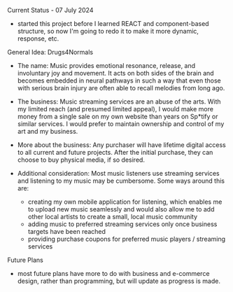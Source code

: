 Current Status - 07 July 2024
- started this project before I learned REACT and component-based structure, so now I'm going to redo it to make it more dynamic, response, etc.

General Idea: Drugs4Normals
- The name: Music provides emotional resonance, release, and involuntary joy and movement. It acts on both sides of the brain and becomes embedded in neural pathways in such a way that even those with serious brain injury are often able to recall melodies from long ago.

- The business: Music streaming services are an abuse of the arts. With my limited reach (and presumed limited appeal), I would make more money from a single sale on my own website than years on Sp*tify or similar services. I would prefer to maintain ownership and control of my art and my business.

- More about the business: Any purchaser will have lifetime digital access to all current and future projects. After the initial purchase, they can choose to buy physical media, if so desired.

- Additional consideration: Most music listeners use streaming services and listening to my music may be cumbersome. Some ways around this are:
    - creating my own mobile application for listening, which enables me to upload new music seamlessly and would also allow me to add other local artists to create a small, local music community
    - adding music to preferred streaming services only once business targets have been reached
    - providing purchase coupons for preferred music players / streaming services


Future Plans
- most future plans have more to do with business and e-commerce design, rather than programming, but will update as progress is made.